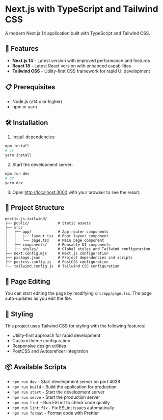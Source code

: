 # Next.js with TypeScript and Tailwind CSS

A modern Next.js 14 application built with TypeScript and Tailwind CSS.

## 🚀 Features

- **Next.js 14** - Latest version with improved performance and features
- **React 18** - Latest React version with enhanced capabilities
- **Tailwind CSS** - Utility-first CSS framework for rapid UI development

## 📋 Prerequisites

- Node.js (v14.x or higher)
- npm or yarn


## 🛠️ Installation

1. Install dependencies:
  ```bash
  npm install
  # or
  yarn install
  ```

2. Start the development server:
  ```bash
  npm run dev
  # or
  yarn dev
  ```
3. Open [http://localhost:3000](http://localhost:3000) with your browser to see the result.

## 📁 Project Structure

```
nextjs-js-tailwind/
├── public/             # Static assets
├── src/
│   ├── app/            # App router components
│   │   ├── layout.tsx  # Root layout component
│   │   └── page.tsx    # Main page component
│   ├── components/     # Reusable UI components
│   ├── styles/         # Global styles and Tailwind configuration
├── next.config.mjs     # Next.js configuration
├── package.json        # Project dependencies and scripts
├── postcss.config.js   # PostCSS configuration
└── tailwind.config.js  # Tailwind CSS configuration

```

## 🧩 Page Editing

You can start editing the page by modifying `src/app/page.tsx`. The page auto-updates as you edit the file.

## 🎨 Styling

This project uses Tailwind CSS for styling with the following features:
- Utility-first approach for rapid development
- Custom theme configuration
- Responsive design utilities
- PostCSS and Autoprefixer integration

## 📦 Available Scripts

- `npm run dev` - Start development server on port 4028
- `npm run build` - Build the application for production
- `npm run start` - Start the development server
- `npm run serve` - Start the production server
- `npm run lint` - Run ESLint to check code quality
- `npm run lint:fix` - Fix ESLint issues automatically
- `npm run format` - Format code with Prettier

